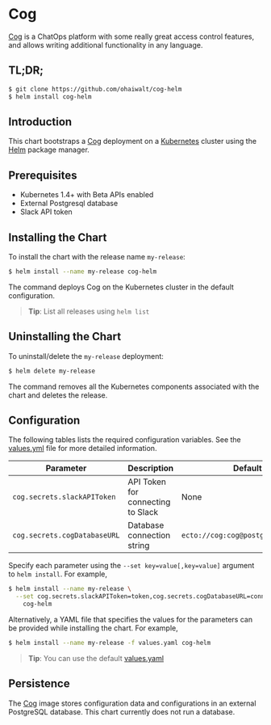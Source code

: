 # Cog

[Cog](https://operable.io) is a ChatOps platform with some really great access control features, and allows writing additional functionality in any language.

## TL;DR;

```bash
$ git clone https://github.com/ohaiwalt/cog-helm
$ helm install cog-helm
```

## Introduction

This chart bootstraps a [Cog](https://github.com/operable/cog) deployment on a [Kubernetes](http://kubernetes.io) cluster using the [Helm](https://helm.sh) package manager.

## Prerequisites

- Kubernetes 1.4+ with Beta APIs enabled
- External Postgresql database
- Slack API token

## Installing the Chart

To install the chart with the release name `my-release`:

```bash
$ helm install --name my-release cog-helm
```

The command deploys Cog on the Kubernetes cluster in the default configuration.

> **Tip**: List all releases using `helm list`

## Uninstalling the Chart

To uninstall/delete the `my-release` deployment:

```bash
$ helm delete my-release
```

The command removes all the Kubernetes components associated with the chart and deletes the release.

## Configuration

The following tables lists the required configuration variables. See the [values.yml](values.yml) file for more detailed information.

| Parameter                  | Description                                | Default                                                    |
| -----------------------    | ----------------------------------         | ---------------------------------------------------------- |
| `cog.secrets.slackAPIToken`                   | API Token for connecting to Slack | None |
| `cog.secrets.cogDatabaseURL`                | Database connection string | `ecto://cog:cog@postgres:5432/cog` |


Specify each parameter using the `--set key=value[,key=value]` argument to `helm install`. For example,

```bash
$ helm install --name my-release \
  --set cog.secrets.slackAPIToken=token,cog.secrets.cogDatabaseURL=connection \
    cog-helm
```

Alternatively, a YAML file that specifies the values for the parameters can be provided while installing the chart. For example,

```bash
$ helm install --name my-release -f values.yaml cog-helm
```

> **Tip**: You can use the default [values.yaml](values.yaml)

## Persistence

The [Cog](https://github.com/operable/cog) image stores configuration data and configurations in an external PostgreSQL database. This chart currently does not run a database.

